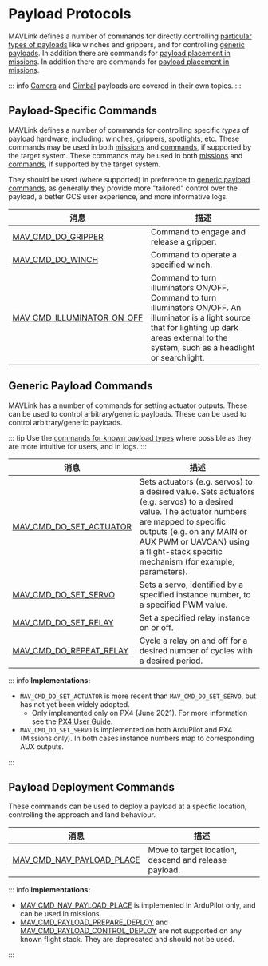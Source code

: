 # Payload Protocols

MAVLink defines a number of commands for directly controlling [particular types of payloads](#payload-specific-commands) like winches and grippers, and for controlling [generic payloads](#generic-payload-commands). In addition there are commands for [payload placement in missions](#payload-deployment-commands). In addition there are commands for [payload placement in missions](#payload-deployment-commands).

::: info [Camera](camera.md) and [Gimbal](gimbal_v2.md) payloads are covered in their own topics. :::

## Payload-Specific Commands

MAVLink defines a number of commands for controlling specific _types_ of payload hardware, including: winches, grippers, spotlights, etc. These commands may be used in both [missions](../services/mission.md) and [commands](services/command.md), if supported by the target system. These commands may be used in both [missions](../services/mission.md) and [commands](../services/command.md), if supported by the target system.

They should be used (where supported) in preference to [generic payload commands](#generic-payload-commands), as generally they provide more "tailored" control over the payload, a better GCS user experience, and more informative logs.

| 消息                                                                                                          | 描述                                                                                                                                                                                                     |
| ----------------------------------------------------------------------------------------------------------- | ------------------------------------------------------------------------------------------------------------------------------------------------------------------------------------------------------ |
| <a id="MAV_CMD_DO_GRIPPER"></a>[MAV_CMD_DO_GRIPPER](../messages/common.md#MAV_CMD_DO_GRIPPER)                   | Command to engage and release a gripper.                                                                                                                                                               |
| <a id="MAV_CMD_DO_WINCH"></a>[MAV_CMD_DO_WINCH](../messages/common.md#MAV_CMD_DO_WINCH)                       | Command to operate a specified winch.                                                                                                                                                                  |
| <a id="MAV_CMD_ILLUMINATOR_ON_OFF"></a>[MAV_CMD_ILLUMINATOR_ON_OFF](../messages/common.md#MAV_CMD_ILLUMINATOR_ON_OFF) | Command to turn illuminators ON/OFF. Command to turn illuminators ON/OFF. An illuminator is a light source that for lighting up dark areas external to the system, such as a headlight or searchlight. |

## Generic Payload Commands

MAVLink has a number of commands for setting actuator outputs. These can be used to control arbitrary/generic payloads. These can be used to control arbitrary/generic payloads.

::: tip Use the [commands for known payload types](#payload-specific-commands) where possible as they are more intuitive for users, and in logs. :::

| 消息                                                                                                    | 描述                                                                                                                                                                                                                                                               |
| ----------------------------------------------------------------------------------------------------- | ---------------------------------------------------------------------------------------------------------------------------------------------------------------------------------------------------------------------------------------------------------------- |
| <a id="MAV_CMD_DO_SET_ACTUATOR"></a>[MAV_CMD_DO_SET_ACTUATOR](../messages/common.md#MAV_CMD_DO_SET_ACTUATOR) | Sets actuators (e.g. servos) to a desired value. Sets actuators (e.g. servos) to a desired value. The actuator numbers are mapped to specific outputs (e.g. on any MAIN or AUX PWM or UAVCAN) using a flight-stack specific mechanism (for example, parameters). |
| <a id="MAV_CMD_DO_SET_SERVO"></a>[MAV_CMD_DO_SET_SERVO](../messages/common.md#MAV_CMD_DO_SET_SERVO)       | Sets a servo, identified by a specified instance number, to a specified PWM value.                                                                                                                                                                               |
| <a id="MAV_CMD_DO_SET_RELAY"></a>[MAV_CMD_DO_SET_RELAY](../messages/common.md#MAV_CMD_DO_SET_RELAY)       | Set a specified relay instance on or off.                                                                                                                                                                                                                        |
| <a id="MAV_CMD_DO_REPEAT_RELAY"></a>[MAV_CMD_DO_REPEAT_RELAY](../messages/common.md#MAV_CMD_DO_REPEAT_RELAY) | Cycle a relay on and off for a desired number of cycles with a desired period.                                                                                                                                                                                   |

::: info **Implementations:**

- `MAV_CMD_DO_SET_ACTUATOR` is more recent than `MAV_CMD_DO_SET_SERVO`, but has not yet been widely adopted.
  - Only implemented only on PX4 (June 2021). For more information see the [PX4 User Guide](https://docs.px4.io/master/en/payloads/#mission-triggering).
- `MAV_CMD_DO_SET_SERVO` is implemented on both ArduPilot and PX4 (Missions only). In both cases instance numbers map to corresponding AUX outputs.

:::

## Payload Deployment Commands

These commands can be used to deploy a payload at a specfic location, controlling the approach and land behaviour.

| 消息                                                                                                        | 描述                                                    |
| --------------------------------------------------------------------------------------------------------- | ----------------------------------------------------- |
| <a id="MAV_CMD_NAV_PAYLOAD_PLACE"></a>[MAV_CMD_NAV_PAYLOAD_PLACE](../messages/common.md#MAV_CMD_NAV_PAYLOAD_PLACE) | Move to target location, descend and release payload. |

::: info **Implementations:**

- [MAV_CMD_NAV_PAYLOAD_PLACE](#MAV_CMD_NAV_PAYLOAD_PLACE) is implemented in ArduPilot only, and can be used in missions.
- [MAV_CMD_PAYLOAD_PREPARE_DEPLOY](../messages/common.md#MAV_CMD_PAYLOAD_PREPARE_DEPLOY) and [MAV_CMD_PAYLOAD_CONTROL_DEPLOY](../messages/common.md#MAV_CMD_PAYLOAD_PREPARE_DEPLOY) are not supported on any known flight stack. They are deprecated and should not be used.

:::
